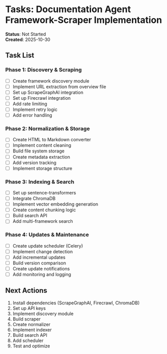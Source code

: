 # Tasks: Documentation Agent Framework-Scraper Implementation

**Status**: Not Started  
**Created**: 2025-10-30  

## Task List

### Phase 1: Discovery & Scraping
- [ ] Create framework discovery module
- [ ] Implement URL extraction from overview file
- [ ] Set up ScrapeGraphAI integration
- [ ] Set up Firecrawl integration
- [ ] Add rate limiting
- [ ] Implement retry logic
- [ ] Add error handling

### Phase 2: Normalization & Storage
- [ ] Create HTML to Markdown converter
- [ ] Implement content cleaning
- [ ] Build file system storage
- [ ] Create metadata extraction
- [ ] Add version tracking
- [ ] Implement storage structure

### Phase 3: Indexing & Search
- [ ] Set up sentence-transformers
- [ ] Integrate ChromaDB
- [ ] Implement vector embedding generation
- [ ] Create content chunking logic
- [ ] Build search API
- [ ] Add multi-framework search

### Phase 4: Updates & Maintenance
- [ ] Create update scheduler (Celery)
- [ ] Implement change detection
- [ ] Add incremental updates
- [ ] Build version comparison
- [ ] Create update notifications
- [ ] Add monitoring and logging

## Next Actions

1. Install dependencies (ScrapeGraphAI, Firecrawl, ChromaDB)
2. Set up API keys
3. Implement discovery module
4. Build scraper
5. Create normalizer
6. Implement indexer
7. Build search API
8. Add scheduler
9. Test and optimize

